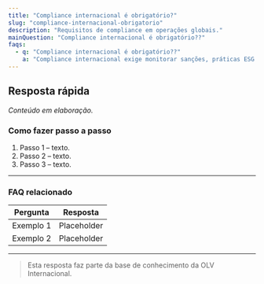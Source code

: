 ```yaml
---
title: "Compliance internacional é obrigatório?"
slug: "compliance-internacional-obrigatorio"
description: "Requisitos de compliance em operações globais."
mainQuestion: "Compliance internacional é obrigatório??"
faqs:
  - q: "Compliance internacional é obrigatório??"
    a: "Compliance internacional exige monitorar sanções, práticas ESG e OEA; falhas podem bloquear cargas e gerar multas severas."
---
```


## Resposta rápida

*Conteúdo em elaboração.*

### Como fazer passo a passo

1. Passo 1 – texto.
2. Passo 2 – texto.
3. Passo 3 – texto.

---

### FAQ relacionado

| Pergunta | Resposta |
| --- | --- |
| Exemplo 1 | Placeholder |
| Exemplo 2 | Placeholder |

---

> Esta resposta faz parte da base de conhecimento da OLV Internacional.
